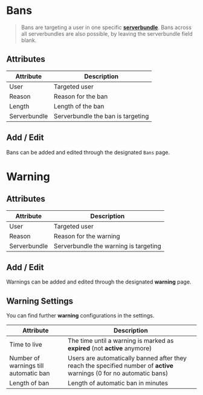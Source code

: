 # Bans

> Bans are targeting a user in one specific **[serverbundle](guide/server.md "Server / Serverbundle")**. Bans across all serverbundles are also possible, by leaving the serverbundle field blank.

## Attributes

| Attribute | Description |
| --- | --- |
| User | Targeted user |
| Reason | Reason for the ban |
| Length | Length of the ban |
| Serverbundle | Serverbundle the ban is targeting |

## Add / Edit

Bans can be added and edited through the designated `Bans` page.

# Warning

## Attributes

| Attribute | Description |
| --- | --- |
| User | Targeted user |
| Reason | Reason for the warning |
| Serverbundle | Serverbundle the warning is targeting |

## Add / Edit

Warnings can be added and edited through the designated **warning** page.

## Warning Settings

You can find further **warning** configurations in the settings.

| Attribute | Description |
| --- | --- |
| Time to live | The time until a warning is marked as **expired** (not **active** anymore) |
| Number of warnings till automatic ban | Users are automatically banned after they reach the specified number of **active** warnings (0 for no automatic bans)|
| Length of ban | Length of automatic ban in minutes |
